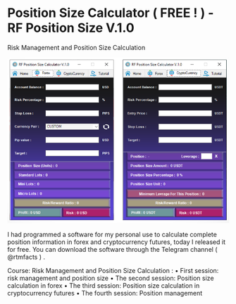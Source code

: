 #  Position Size Calculator ( FREE ! ) - RF Position Size V.1.0
Risk Management and Position Size Calculation 


![image description](Screen%20Shot/RF-Position-Size-Calculator-V.1.0.png)


I had programmed a software for my personal use to calculate complete position information in forex and cryptocurrency futures, today I released it for free. You can download the software through the Telegram channel ( @rtmfacts ) .

Course: Risk Management and Position Size Calculation :
•	First session: risk management and position size
•	The second session: Position size calculation in forex
•	The third session: Position size calculation in cryptocurrency futures
•	The fourth session: Position management
